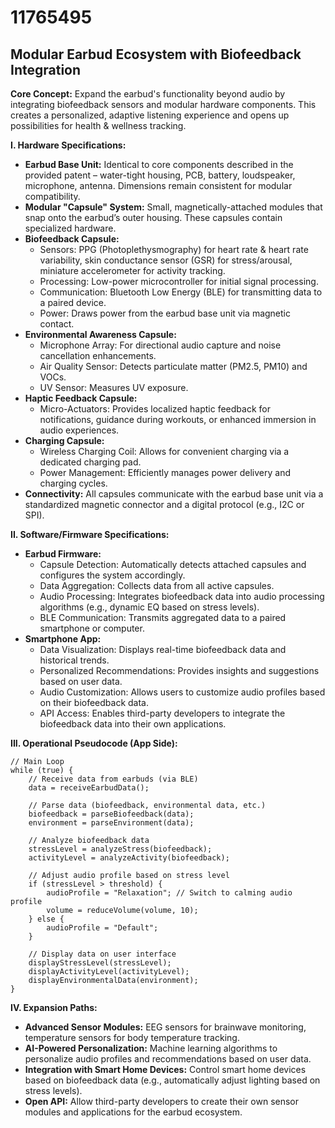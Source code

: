 # 11765495

## Modular Earbud Ecosystem with Biofeedback Integration

**Core Concept:** Expand the earbud's functionality beyond audio by integrating biofeedback sensors and modular hardware components. This creates a personalized, adaptive listening experience and opens up possibilities for health & wellness tracking.

**I. Hardware Specifications:**

*   **Earbud Base Unit:** Identical to core components described in the provided patent – water-tight housing, PCB, battery, loudspeaker, microphone, antenna. Dimensions remain consistent for modular compatibility.
*   **Modular "Capsule" System:** Small, magnetically-attached modules that snap onto the earbud’s outer housing. These capsules contain specialized hardware.
*   **Biofeedback Capsule:**
    *   Sensors: PPG (Photoplethysmography) for heart rate & heart rate variability, skin conductance sensor (GSR) for stress/arousal, miniature accelerometer for activity tracking.
    *   Processing: Low-power microcontroller for initial signal processing.
    *   Communication: Bluetooth Low Energy (BLE) for transmitting data to a paired device.
    *   Power: Draws power from the earbud base unit via magnetic contact.
*   **Environmental Awareness Capsule:**
    *   Microphone Array: For directional audio capture and noise cancellation enhancements.
    *   Air Quality Sensor: Detects particulate matter (PM2.5, PM10) and VOCs.
    *   UV Sensor: Measures UV exposure.
*   **Haptic Feedback Capsule:**
    *   Micro-Actuators: Provides localized haptic feedback for notifications, guidance during workouts, or enhanced immersion in audio experiences.
*   **Charging Capsule:**
    *   Wireless Charging Coil: Allows for convenient charging via a dedicated charging pad.
    *   Power Management: Efficiently manages power delivery and charging cycles.
*   **Connectivity:** All capsules communicate with the earbud base unit via a standardized magnetic connector and a digital protocol (e.g., I2C or SPI).

**II. Software/Firmware Specifications:**

*   **Earbud Firmware:**
    *   Capsule Detection: Automatically detects attached capsules and configures the system accordingly.
    *   Data Aggregation: Collects data from all active capsules.
    *   Audio Processing: Integrates biofeedback data into audio processing algorithms (e.g., dynamic EQ based on stress levels).
    *   BLE Communication: Transmits aggregated data to a paired smartphone or computer.
*   **Smartphone App:**
    *   Data Visualization: Displays real-time biofeedback data and historical trends.
    *   Personalized Recommendations: Provides insights and suggestions based on user data.
    *   Audio Customization: Allows users to customize audio profiles based on their biofeedback data.
    *   API Access: Enables third-party developers to integrate the biofeedback data into their own applications.

**III. Operational Pseudocode (App Side):**

```
// Main Loop
while (true) {
    // Receive data from earbuds (via BLE)
    data = receiveEarbudData();

    // Parse data (biofeedback, environmental data, etc.)
    biofeedback = parseBiofeedback(data);
    environment = parseEnvironment(data);

    // Analyze biofeedback data
    stressLevel = analyzeStress(biofeedback);
    activityLevel = analyzeActivity(biofeedback);

    // Adjust audio profile based on stress level
    if (stressLevel > threshold) {
        audioProfile = "Relaxation"; // Switch to calming audio profile
        volume = reduceVolume(volume, 10);
    } else {
        audioProfile = "Default";
    }

    // Display data on user interface
    displayStressLevel(stressLevel);
    displayActivityLevel(activityLevel);
    displayEnvironmentalData(environment);
}
```

**IV. Expansion Paths:**

*   **Advanced Sensor Modules:** EEG sensors for brainwave monitoring, temperature sensors for body temperature tracking.
*   **AI-Powered Personalization:** Machine learning algorithms to personalize audio profiles and recommendations based on user data.
*   **Integration with Smart Home Devices:** Control smart home devices based on biofeedback data (e.g., automatically adjust lighting based on stress levels).
*   **Open API:** Allow third-party developers to create their own sensor modules and applications for the earbud ecosystem.